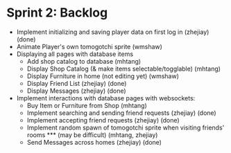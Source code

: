 # Sprint 2: Backlog
* Implement initializing and saving player data on first log in (zhejiay) (done)
* Animate Player's own tomogotchi sprite (wmshaw)
* Displaying all pages with database items
    * Add shop catalog to database (mhtang)
    * Display Shop Catalog (& make items selectable/togglable) (mhtang)
    * Display Furniture in home (not editing yet) (wmshaw)
    * Display Friend List (zhejiay) (done)
    * Display Messages (zhejiay) (done)
* Implement interactions with database pages with websockets:
    * Buy Item or Furniture from Shop (mhtang)
    * Implement searching and sending friend requests (zhejiay) (done)
    * Implement accepting friend requests (zhejiay) (done)
    * Implement random spawn of tomogotchi sprite when visiting friends' rooms *** (may be difficult) (mhtang, zhejiay)
    * Send Messages across homes (zhejiay) (done)
